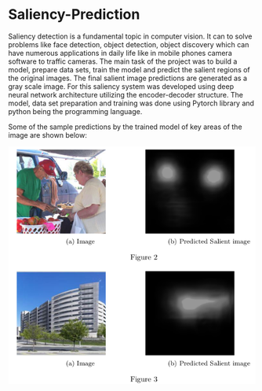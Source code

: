 # Saliency-Prediction

Saliency detection is a fundamental topic in computer vision. It can to solve
problems like face detection, object detection, object discovery which can have
numerous applications in daily life like in mobile phones camera software to
traffic cameras. The main task of the project was to build a model, prepare
data sets, train the model and predict the salient regions of the original images.
The final salient image predictions are generated as a gray scale image. For this
saliency system was developed using deep neural network architecture utilizing
the encoder-decoder structure. The model, data set preparation and training
was done using Pytorch library and python being the programming language.

Some of the sample predictions by the trained model of key areas of the image are shown below:

![Alt text](https://github.com/Anirbanbhk88/Saliency-Prediction/blob/main/Saliency_sample_pred.png "Saliency sample prediction")
